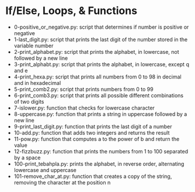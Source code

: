 # If/Else, Loops, & Functions
* 0-positive_or_negative.py: script that determines if number is positive or negative
* 1-last_digit.py: script that prints the last digit of the number stored in the variable number
* 2-print_alphabet.py: script that prints the alphabet, in lowercase, not followed by a new line
* 3-print_alphabt.py: script that prints the alphabet, in lowercase, except q and e
* 4-print_hexa.py: script that prints all numbers from 0 to 98 in decimal and in hexadecimal
* 5-print_comb2.py: script that prints numbers from 0 to 99
* 6-print_comb3.py: script that prints all possible different combinations of two digits
* 7-islower.py: function that checks for lowercase character
* 8-uppercase.py: function that prints a string in uppercase followed by a new line
* 9-print_last_digit.py: function that prints the last digit of a number
* 10-add.py: function that adds two integers and returns the result
* 11-pow.py: function that computes a to the power of b and return the value
* 12-fizzbuzz.py: function that prints the numbers from 1 to 100 separated by a space
* 100-print_tebahpla.py: prints the alphabet, in reverse order, alternating lowercase and uppercase
* 101-remove_char_at.py: function that creates a copy of the string, removing the character at the position n
